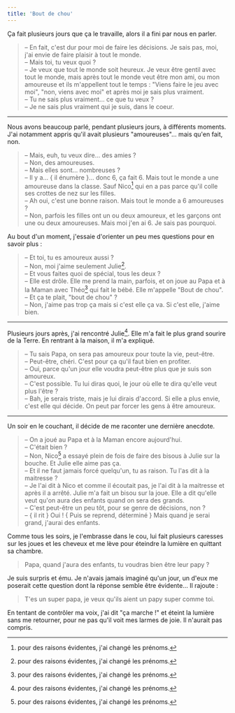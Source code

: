 ```yaml
---
title: 'Bout de chou'
---
```


Ça fait plusieurs jours que ça le travaille, alors il a fini par nous en parler.

<!-- more -->

> – En fait, c'est dur pour moi de faire les décisions. Je sais pas, moi, j'ai
> envie de faire plaisir à tout le monde.  
> – Mais toi, tu veux quoi ?  
> – Je veux que tout le monde soit heureux. Je veux être gentil avec tout le
> monde, mais après tout le monde veut être mon ami, ou mon amoureuse et ils
> m'appellent tout le temps : "Viens faire le jeu avec moi", "non, viens avec
> moi" et après moi je sais plus vraiment.  
> – Tu ne sais plus vraiment… ce que tu veux ?  
> – Je ne sais plus vraiment qui je suis, dans le coeur.

---

Nous avons beaucoup parlé, pendant plusieurs jours, à différents moments. J'ai
notamment appris qu'il avait plusieurs "amoureuses"… mais qu'en fait, non.

> – Mais, euh, tu veux dire… des amies ?  
> – Non, des amoureuses.  
> – Mais elles sont… nombreuses ?  
> – Il y a… { il énumère }… donc 6, ça fait 6. Mais tout le monde a une
> amoureuse dans la classe. Sauf Nico[^chang] qui en a pas parce qu'il colle ses
> crottes de nez sur les filles.  
> – Ah oui, c'est une bonne raison. Mais tout le monde a 6 amoureuses ?  
> – Non, parfois les filles ont un ou deux amoureux, et les garçons ont une ou
> deux amoureuses. Mais moi j'en ai 6. Je sais pas pourquoi.

Au bout d'un moment, j'essaie d'orienter un peu mes questions pour en savoir
plus :

> – Et toi, tu es amoureux aussi ?  
> – Non, moi j'aime seulement Julie[^chang].  
> – Et vous faites quoi de spécial, tous les deux ?  
> – Elle est drôle. Elle me prend la main, parfois, et on joue au Papa et à la
> Maman avec Théo[^chang] qui fait le bébé. Elle m'appelle "Bout de chou".  
> – Et ça te plait, "bout de chou" ?  
> – Non, j'aime pas trop ça mais si c'est elle ça va. Si c'est elle, j'aime
> bien.

[^chang]: pour des raisons évidentes, j'ai changé les prénoms.

---

Plusieurs jours après, j'ai rencontré Julie[^chang]. Elle m'a fait le plus grand
sourire de la Terre. En rentrant à la maison, il m'a expliqué.

> – Tu sais Papa, on sera pas amoureux pour toute la vie, peut-être.  
> – Peut-être, chéri. C'est pour ça qu'il faut bien en profiter.  
> – Oui, parce qu'un jour elle voudra peut-être plus que je suis son amoureux.  
> – C'est possible. Tu lui diras quoi, le jour où elle te dira qu'elle veut plus
> l'être ?  
> – Bah, je serais triste, mais je lui dirais d'accord. Si elle a plus envie,
> c'est elle qui décide. On peut par forcer les gens à être amoureux.

---

Un soir en le couchant, il décide de me raconter une dernière anecdote.

> – On a joué au Papa et à la Maman encore aujourd'hui.  
> – C'était bien ?  
> – Non, Nico[^chang] a essayé plein de fois de faire des bisous à Julie sur la
> bouche. Et Julie elle aime pas ça.  
> – Et il ne faut jamais forcé quelqu'un, tu as raison. Tu l'as dit à la
> maitresse ?  
> – Je l'ai dit à Nico et comme il écoutait pas, je l'ai dit à la maitresse et
> après il a arrêté. Julie m'a fait un bisou sur la joue. Elle a dit qu'elle
> veut qu'on aura des enfants quand on sera des grands.  
> – C'est peut-être un peu tôt, pour se genre de décisions, non ?  
> – { il rit } Oui ! { Puis se reprend, déterminé } Mais quand je serai grand, j'aurai des enfants.

Comme tous les soirs, je l'embrasse dans le cou, lui fait plusieurs caresses
sur les joues et les cheveux et me lève pour éteindre la lumière en quittant sa chambre.

> Papa, quand j'aura des enfants, tu voudras bien être leur papy ?

Je suis surpris et ému. Je n'avais jamais imaginé qu'un jour, un d'eux me
poserait cette question dont la réponse semble être évidente… Il rajoute :

> T'es un super papa, je veux qu'ils aient un papy super comme toi.

En tentant de contrôler ma voix, j'ai dit "ça marche !" et éteint la lumière sans me retourner, pour ne pas qu'il voit mes larmes de joie. Il n'aurait pas compris.
